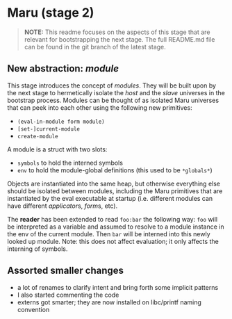 # Maru (stage 2)

> **NOTE:** This readme focuses on the aspects of this stage that are relevant for bootstrapping the next stage. The full README.md file can be found in the git branch of the latest stage.

## New abstraction: *module*

This stage introduces the concept of *modules*. They will be built upon by the next stage to
hermetically isolate the *host* and the *slave* universes in the bootstrap process. Modules
can be thought of as isolated Maru universes that can peek into each other using the
following new primitives:

- `(eval-in-module form module)`
- `[set-]current-module`
- `create-module`

A module is a struct with two slots:
- `symbols` to hold the interned symbols
- `env` to hold the module-global definitions (this used to be `*globals*`)

Objects are instantiated into the same heap, but otherwise everything else should be isolated
between modules, including the Maru primitives that are instantiated by the eval executable
at startup (i.e. different modules can have different *applicator*s, *form*s, etc).

The **reader** has been extended to read `foo:bar` the following way: `foo` will be interpreted
as a variable and assumed to resolve to a module instance in the env of the current module.
Then `bar` will be interned into this newly looked up module. Note: this does not affect
evaluation; it only affects the interning of symbols.

## Assorted smaller changes

- a lot of renames to clarify intent and bring forth some implicit patterns
- I also started commenting the code
- externs got smarter; they are now installed on libc/printf naming convention
